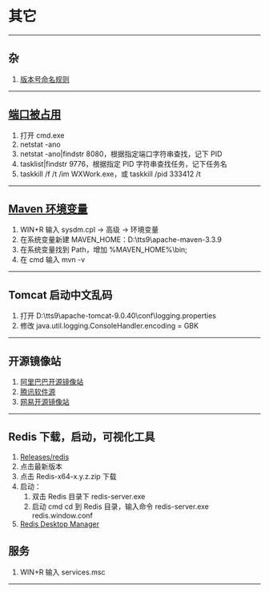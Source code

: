 # 其它

---
## 杂
1. [版本号命名规则](https://mp.weixin.qq.com/s/ZoUG9h1TndW2QpnPyGeIQA)
---
## [端口被占用](https://jingyan.baidu.com/article/3c48dd34491d47e10be358b8.html)
1. 打开 cmd.exe
2. netstat -ano
3. netstat -ano|findstr 8080，根据指定端口字符串查找，记下 PID
4. tasklist|findstr 9776，根据指定 PID 字符串查找任务，记下任务名
5. taskkill /f /t /im WXWork.exe，或 taskkill /pid 333412 /t
---
## [Maven 环境变量](http://www.xitongcheng.com/jiaocheng/dnrj_article_44449.html)
1. WIN+R 输入 sysdm.cpl → 高级 → 环境变量
2. 在系统变量新建 MAVEN_HOME：D:\tts9\apache-maven-3.3.9
3. 在系统变量找到 Path，增加 %MAVEN_HOME%\bin;
4. 在 cmd 输入 mvn -v
---
## Tomcat 启动中文乱码
1. 打开 D:\tts9\apache-tomcat-9.0.40\conf\logging.properties
2. 修改 java.util.logging.ConsoleHandler.encoding = GBK
---
## 开源镜像站
1. [阿里巴巴开源镜像站](https://developer.aliyun.com/mirror/)
2. [腾讯软件源](https://mirrors.cloud.tencent.com)
3. [网易开源镜像站](https://mirrors.163.com/)
---
## Redis 下载，启动，可视化工具
1. [Releases/redis](https://github.com/microsoftarchive/redis/releases)
2. 点击最新版本
3. 点击 Redis-x64-x.y.z.zip 下载
4. 启动：
    1. 双击 Redis 目录下 redis-server.exe
    2. 启动 cmd cd 到 Redis 目录，输入命令 redis-server.exe redis.window.conf
5. [Redis Desktop Manager](https://www.jianshu.com/p/ccc3ebe29f7b)
## 服务
1. WIN+R 输入 services.msc
---